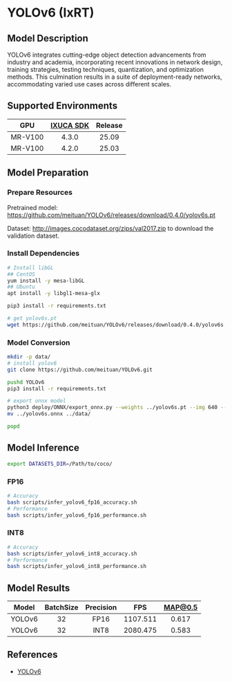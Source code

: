 # YOLOv6 (IxRT)

## Model Description

YOLOv6 integrates cutting-edge object detection advancements from industry and academia, incorporating recent innovations in network design, training strategies, testing techniques, quantization, and optimization methods. This culmination results in a suite of deployment-ready networks, accommodating varied use cases across different scales.  

## Supported Environments

| GPU    | [IXUCA SDK](https://gitee.com/deep-spark/deepspark#%E5%A4%A9%E6%95%B0%E6%99%BA%E7%AE%97%E8%BD%AF%E4%BB%B6%E6%A0%88-ixuca) | Release |
| :----: | :----: | :----: |
| MR-V100 | 4.3.0 | 25.09 |
| MR-V100 | 4.2.0 | 25.03 |

## Model Preparation

### Prepare Resources

Pretrained model: <https://github.com/meituan/YOLOv6/releases/download/0.4.0/yolov6s.pt>

Dataset: <http://images.cocodataset.org/zips/val2017.zip> to download the validation dataset.

### Install Dependencies

```bash
# Install libGL
## CentOS
yum install -y mesa-libGL
## Ubuntu
apt install -y libgl1-mesa-glx

pip3 install -r requirements.txt
```

```bash
# get yolov6s.pt
wget https://github.com/meituan/YOLOv6/releases/download/0.4.0/yolov6s.pt
```

### Model Conversion

```bash
mkdir -p data/
# install yolov6
git clone https://github.com/meituan/YOLOv6.git

pushd YOLOv6
pip3 install -r requirements.txt

# export onnx model
python3 deploy/ONNX/export_onnx.py --weights ../yolov6s.pt --img 640 --batch-size 32 --simplify
mv ../yolov6s.onnx ../data/

popd
```

## Model Inference

```bash
export DATASETS_DIR=/Path/to/coco/
```

### FP16

```bash
# Accuracy
bash scripts/infer_yolov6_fp16_accuracy.sh
# Performance
bash scripts/infer_yolov6_fp16_performance.sh
```

### INT8

```bash
# Accuracy
bash scripts/infer_yolov6_int8_accuracy.sh
# Performance
bash scripts/infer_yolov6_int8_performance.sh
```

## Model Results

| Model  | BatchSize | Precision | FPS      | MAP@0.5 |
| :----: | :----: | :----: | :----: | :----: |
| YOLOv6 | 32        | FP16      | 1107.511 | 0.617   |
| YOLOv6 | 32        | INT8      | 2080.475 | 0.583   |

## References

- [YOLOv6](https://github.com/meituan/YOLOv6)

